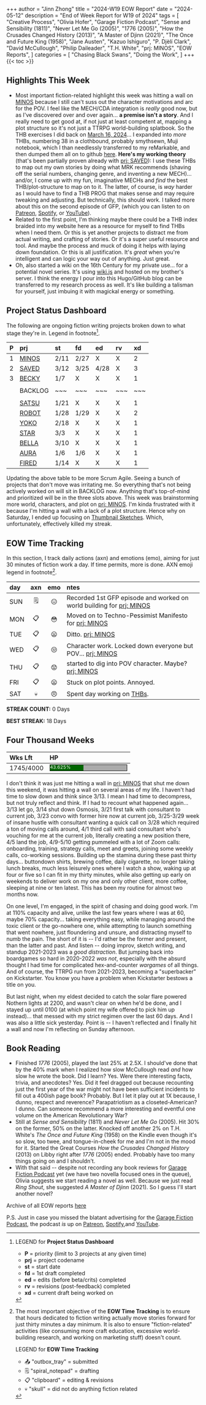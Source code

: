 +++
author = "Jinn Zhong"
title = "2024-W19 EOW Report"
date = "2024-05-12"
description = "End of Week Report for W19 of 2024"
tags = [
    "Creative Process",
    "Olivia Hofer",
    "Garage Fiction Podcast",
    "Sense and Sensibility (1811)",
    "Never Let Me Go (2005)",
    "1776 (2005)",
    "How the Crusades Changed History (2013)",
    "A Master of Djinn (2021)",
    "The Once and Future King (1958)",
    "Jane Austen",
    "Kazuo Ishiguro",
    "P. Djèlí Clark",
    "David McCullough",
    "Philip Daileader",
    "T.H. White",
    "prj: MINOS",
    "EOW Reports",
]
categories = [
    "Chasing Black Swans",
    "Doing the Work",
]
+++
{{< toc >}}

## Highlights This Week

* Most important fiction-related highlight this week was hitting a wall on [MINOS](https://journal.jinnzhong.com/tags/prj-minos/) because I still can't suss out the character motivations and arc for the POV. I feel like the MECH/CDA integration is _really_ good now, but as I've discovered over and over again... **a premise isn't a story**. And I really need to get good at, if not just at least competent at, mapping a plot structure so it's not just a TTRPG world-building splatbook. So the THB exercises I did back on [March 16, 2024](https://journal.jinnzhong.com/flash-fiction-dissection-for-thbs-1/)... I expanded into _more_ THBs, numbering 38 in a clothbound, probably smythsewn, Muji notebook, which I than needlessly transferred to my reMarkable, and then dumped them all on to github [here](https://journal.jinnzhong.com/tags/thb/). **Here's my working theory** (that's been partially proven already with [prj: SAVED](https://journal.jinnzhong.com/tags/prj-saved/)): I use these THBs to map out my own stories by doing what MRK recommends (shaving off the serial numbers, changing genre, and inventing a new MECH)... and/or, I come up with my fun, imaginative MECHs and _find_ the best THB/plot-structure to map on to it. The latter, of course, is _way_ harder as I would have to find a THB PROG that makes sense and may require tweaking and adjusting. But technically, this should work. I talked more about this on the second episode of GFP, (which you can listen to on [Patreon](https://www.patreon.com/posts/gfp-2024-w19-in-104112106), [Spotify](https://open.spotify.com/episode/46RtdlToVxlKicgSjRfbar), or [YouTube](https://youtu.be/0MApFqZNjnk)).
* Related to the first point, I'm thinking maybe there could be a THB index braided into my website here as a resource for myself to find THBs when I need them. Or this is yet another projects to distract me from actual writing, and crafting of stories. Or it's a super useful resource and tool. And maybe the process and muck of doing it helps with laying down foundation. Or this is all justification. It's _great_ when you're intelligent and can logic your way out of anything. Just great.
* Oh, also started a wiki on the 16th Century for my private use... for a potential novel series. It's using [wiki.js](https://wiki.js.org) and hosted on my brother's server. I think the energy I pour into this Hugo/GitHub blog can be transferred to my research process as well. It's like building a talisman for yourself, just imbuing it with magickal energy or something.
  
## Project Status Dashboard

The following are ongoing fiction writing projects broken down to what stage they're in. Legend in footnote[^1].

| P | prj | st | fd | ed | rv | xd | 
| :---: | :--- | :--- | :--- | :--- | :--- | :--- |
| 1 | [MINOS](https://journal.jinnzhong.com/tags/prj-minos/) | 2/11 | 2/27 | X | X | 2 |
| 2 | [SAVED](https://journal.jinnzhong.com/tags/prj-saved/) | 3/12 | 3/25 | 4/28 | X | 3 |
| 3 | [BECKY](https://journal.jinnzhong.com/tags/prj-becky/) | 1/7 | X | X | X | 1 | 
|  |  |  |  |  |  |  | 
|  | BACKLOG | ~~~ | ~~~ | ~~~ | ~~~ | ~~~ | 
|  |  |  |  |  |  |  | 
|  | [SATSU](https://journal.jinnzhong.com/tags/prj-satsu/) | 1/21 | X | X | X | 1 | 
|  | [ROBOT](https://journal.jinnzhong.com/tags/prj-robot/) | 1/28 | 1/29 | X | X | 2 |
|  | [YOKO](https://journal.jinnzhong.com/tags/prj-yoko/) | 2/18 | X | X | X | 1 |
|  | [STAR](https://journal.jinnzhong.com/tags/prj-star/) | 3/3 | X | X | X | 1 |
|  | [BELLA](https://journal.jinnzhong.com/tags/prj-bella/) | 3/10 | X | X | X | 1 |
|  | [AURA](https://journal.jinnzhong.com/tags/prj-aura/) | 1/6 | 1/6 | X | X | 1 | 
|  | [FIRED](https://journal.jinnzhong.com/tags/prj-fired/) | 1/14 | X | X | X | 1 | 

Updating the above table to be more Scrum Agile. Seeing a bunch of projects that don't move was irritating me. So everything that's not being actively worked on will sit in BACKLOG now. Anything that's top-of-mind and prioritized will be in the three slots above. This week was brainstorming more world, characters, and plot on [prj: MINOS](https://journal.jinnzhong.com/tags/prj-minos/). I'm kinda frustrated with it because I'm hitting a wall with a lack of a plot structure. Hence why on Saturday, I ended up focusing on [Thumbnail Sketches](https://journal.jinnzhong.com/tags/thb/). Which, unfortunately, effectively killed my streak.

## EOW Time Tracking

In this section, I track daily actions (axn) and emotions (emo), aiming for just 30 minutes of fiction work a day. If time permits, more is done. AXN emoji legend in footnote[^2].

| day | axn | emo | ntes |
| :--- | :---: | :---: | :--- |
| SUN | :spiral_notepad: | :expressionless: | Recorded 1st GFP episode and worked on world building for [prj: MINOS](https://journal.jinnzhong.com/tags/prj-minos/) |
| MON | :clipboard: | :flushed: | Moved on to Techno-Pessimist Manifesto for  [prj: MINOS](https://journal.jinnzhong.com/tags/prj-minos/) |
| TUE | :clipboard: | :frowning: | Ditto. [prj: MINOS](https://journal.jinnzhong.com/tags/prj-minos/) |
| WED | :clipboard: | :unamused: | Character work. Locked down everyone but POV... [prj: MINOS](https://journal.jinnzhong.com/tags/prj-minos/) |
| THU | :clipboard: | :worried: | started to dig into POV character. Maybe? [prj: MINOS](https://journal.jinnzhong.com/tags/prj-minos/) |
| FRI | :clipboard: | :frowning: | Stuck on plot points. Annoyed. |
| SAT | :skull: | :angry: | Spent day working on [THBs](https://journal.jinnzhong.com/tags/thb/). |

**STREAK COUNT:** 0 Days

**BEST STREAK:** 18 Days

## Four Thousand Weeks

| Wks Lft | HP |
| :--- | :--- |
| 1745/4000 | <div style="width:200px;height:15px;background:#AAAAAA;border:1.3px solid #000000;"><div style="width:43.625%;height:15px;background:#006600;font-size:12px; color:white; line-height:12px;">43.625%</div></div> |

I don't think it was just me hitting a wall in [prj: MINOS](https://journal.jinnzhong.com/tags/prj-minos/) that shut me down this weekend, it was hitting a wall on several areas of my life. I haven't had time to slow down and think since 3/13. I mean I had time to decompress, but not truly reflect and think. If I had to recount what happened again... 3/13 let go, 3/14 shut down Osmosis, 3/21 first talk with consultant to current job, 3/23 convo with former hire now at current job, 3/25-3/29 week of insane hustle with consultant wanting a quick call on 3/28 which required a ton of moving calls around, 4/1 third call with said consultant who's vouching for me at the current job, literally creating a new position there, 4/5 land the job, 4/9-5/10 getting pummeled with a lot of Zoom calls: onboarding, training, strategy calls, meet and greets, joining some weekly calls, co-working sessions. Building up the stamina during these past thirty days... buttondown shirts, brewing coffee, daily cigarette, no longer taking lunch breaks, much less leisurely ones where I watch a show, waking up at four or five so I can fit in my thirty minutes, while also getting up early on weekends to deliver work on my one and only other client, more coffee, sleeping at nine or ten latest. This has been my routine for almost two months now. 

On one level, I'm engaged, in the spirit of chasing and doing good work. I'm at 110% capacity and alive, unlike the last few years where I was at 60, maybe 70% capacity... taking everything easy, while managing around the toxic client or the go-nowhere one, while attempting to launch something that went nowhere, just floundering and unsure, and distracting myself to numb the pain. The short of it is -- I'd rather be the former and present, than the latter and past. And listen -- doing improv, sketch writing, and standup 2021-2023 was a _good distraction_. But jumping back into boardgames so hard in 2020-2022 _was not_, especially with the absurd thought I had time for complicated hex-and-counter _wargames_ of all things. And of course, the TTRPG run from 2021-2023, becoming a "superbacker" on Kickstarter. You know you have a problem when Kickstarter bestows a title on you.

But last night, when my eldest decided to catch the solar flare powered Nothern lights at 2200, and wasn't clear on when he'd be done, and I stayed up until 0100 (at which point my wife offered to pick him up instead)... that messed with my strict regimen over the last 60 days. And I was also a little sick yesterday. Point is -- I haven't reflected and I finally hit a wall and now I'm reflecting on Sunday afternoon.

## Book Reading

* Finished _1776_ (2005), played the last 25% at 2.5X. I should've done that by the 40% mark when I realized how slow McCullough read _and_ how slow he wrote the book. Did I learn? Yes. Were there interesting facts, trivia, and anecdotes? Yes. Did it feel dragged out because recounting just the first year of the war might not have been sufficient incidents to fill out a 400ish page book? Probably. But I let it play out at 1X because, I dunno, respect and reverence? Parapatriotism as a closeted-American? I dunno. Can someone recommend a more interesting and eventful one volume on the American Revolutionary War?
* Still at _Sense and Sensibility_ (1811) and _Never Let Me Go_ (2005). Hit 30% on the former, 50% on the latter. Knocked off another 2% on T.H. White's _The Once and Future King_ (1958) on the Kindle even though it's so slow, too twee, and tongue-in-cheek for me and I'm not in the mood for it. Started the Great Courses _How the Crusades Changed History_ (2013) on Libby right after _1776_ (2005) ended. Probably have too many things going on and I shouldn't.
* With that said -- despite not recording any book reviews for [Garage Fiction Podcast](http://patreon.com/garagefiction) yet (we have two novella focused ones in the queue), Olivia suggests we start reading a novel as well. Because we just read _Ring Shout_, she suggested _A Master of Djinn_ (2021). So I guess I'll start another novel?
  
Archive of all EOW reports [here](https://journal.jinnzhong.com/tags/eow-reports/)

P.S. Just in case you missed the blatant advertising for the [Garage Fiction Podcast](http://patreon.com/garagefiction), the podcast _is_ up on [Patreon](http://patreon.com/garagefiction), [Spotify](https://open.spotify.com/show/7xY1xkvetcKpeIfCpcOpdj),and [YouTube](https://www.youtube.com/@garagefictionpodcast).

[^1]: LEGEND for **Project Status Dashboard**

    * **P** = priority (limit to 3 projects at any given time)
    * **prj** = project codename
    * **st** = start date
    * **fd** = 1st draft completed
    * **ed** = edits (before beta/crits) completed
    * **rv** = revisions (post-feedback) completed
    * **xd** = current draft being worked on

[^2]: The most important objective of the **EOW Time Tracking** is to ensure that hours dedicated to  fiction writing actually move stories forward for just thirty minutes a day minimum. It is also to ensure "fiction-related" activities (like consuming more craft education, excessive world-building research, and working on marketing stuff) doesn't count.
    
    LEGEND for **EOW Time Tracking**
    * 📤 "outbox_tray" = submitted
    * 🗒️ "spiral_notepad" = drafting
    * 📋 "clipboard" = editing & revisions
    * 💀 "skull" = did not do anything fiction related


